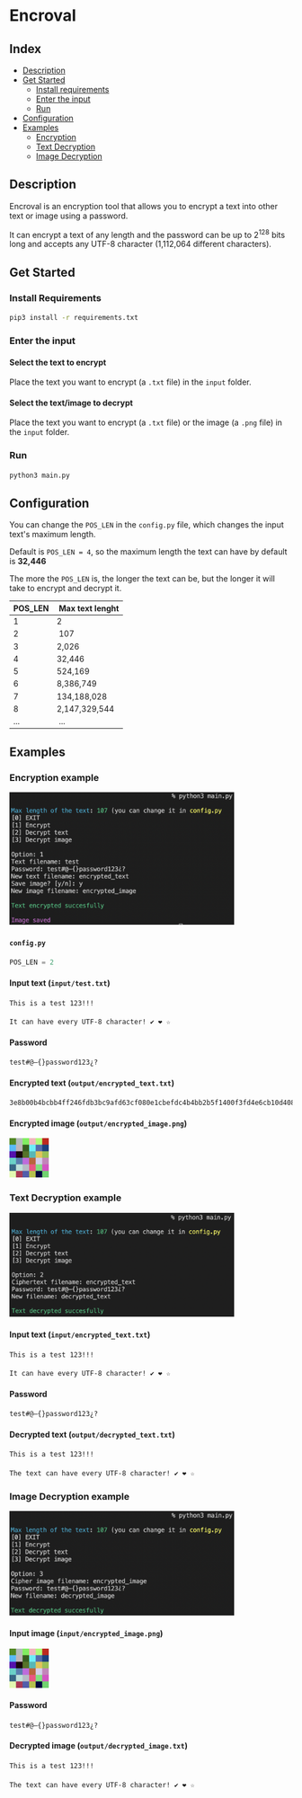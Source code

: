 # Encroval

## Index
* [Description](#description)
* [Get Started](#get-started)
  * [Install requirements](#install-requirements)
  * [Enter the input](#enter-the-input)
  * [Run](#run)
* [Configuration](#configuration)
* [Examples](#examples)
  * [Encryption](#encryption-example)
  * [Text Decryption](#text-decryption-example)
  * [Image Decryption](#image-decryption-example)

## Description

Encroval is an encryption tool that allows you to encrypt a text into other text or image using a password.

It can encrypt a text of any length and the password can be up to 2<sup>128</sup> bits long and accepts any UTF-8 character (1,112,064 different characters).




## Get Started

### Install Requirements

```bash
pip3 install -r requirements.txt
```


### Enter the input

#### Select the text to encrypt
Place the text you want to encrypt (a `.txt` file) in the `input` folder.

#### Select the text/image to decrypt
Place the text you want to encrypt (a `.txt` file) or the image (a `.png` file) in the `input` folder.


### Run

```bash
python3 main.py
```




## Configuration

You can change the `POS_LEN` in the `config.py` file, which changes the input text's maximum length.

Default is `POS_LEN = 4`, so the maximum length the text can have by default is **32,446**

The more the `POS_LEN` is, the longer the text can be, but the longer it will take to encrypt and decrypt it.

| POS_LEN | Max text lenght |
|-|-|
| 1 | 2 |
| 2 | 107 |
| 3 | 2,026 |
| 4 | 32,446 |
| 5 | 524,169 |
| 6 | 8,386,749 |
| 7 | 134,188,028 |
| 8 | 2,147,329,544 |
| ... | ... |




## Examples

### Encryption example

<img width=400 src=readme-assets/example_encryption.png>

#### `config.py`

```python
POS_LEN = 2
```

#### Input text (`input/test.txt`)
```txt
This is a test 123!!!

It can have every UTF-8 character! ✔️ ❤️ ☆
```

#### Password
```txt
test#@–{}password123¿?
```

#### Encrypted text (`output/encrypted_text.txt`)
```txt
3e8b00b4bcbb4ff246fdb3bc9afd63cf080e1cbefdc4b4bb2b5f1400f3fd4e6cb10d40825d0ab41e080e4e751a1ebbb8e7c4448fc14434d5c84d7fb3cc68e2c66033d5cfeece84bd256888b5e3dbb5bdc7fd47845be373e44bc8defbabb92e544f5eb0b4c43403084344d663
```

#### Encrypted image (`output/encrypted_image.png`)
<img width=70 src=readme-assets/encrypted_image.png>



### Text Decryption example

<img width=400 src=readme-assets/example_text_decryption.png>

#### Input text (`input/encrypted_text.txt`)
```txt
This is a test 123!!!

It can have every UTF-8 character! ✔️ ❤️ ☆
```

#### Password
```txt
test#@–{}password123¿?
```

#### Decrypted text (`output/decrypted_text.txt`)
```txt
This is a test 123!!!

The text can have every UTF-8 character! ✔️ ❤️ ☆
```



### Image Decryption example

<img width=400 src=readme-assets/example_image_decryption.png>

#### Input image (`input/encrypted_image.png`)
<img width=70 src=readme-assets/encrypted_image.png>

#### Password
```txt
test#@–{}password123¿?
```

#### Decrypted image (`output/decrypted_image.txt`)
```txt
This is a test 123!!!

The text can have every UTF-8 character! ✔️ ❤️ ☆
```
